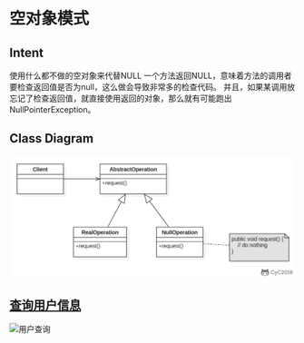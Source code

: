 # 空对象模式

## Intent
使用什么都不做的空对象来代替NULL
一个方法返回NULL，意味着方法的调用者要检查返回值是否为null，这么做会导致非常多的检查代码。
并且，如果某调用放忘记了检查返回值，就直接使用返回的对象，那么就有可能跑出NullPointerException。

## Class Diagram

![img](https://github.com/CyC2018/CS-Notes/raw/master/notes/pics/22870bbe-898f-4c17-a31a-d7c5ee5d1c10.png)

## [查询用户信息](https://www.runoob.com/design-pattern/null-object-pattern.html)

![用户查询](https://www.runoob.com/wp-content/uploads/2014/08/null_pattern_uml_diagram.jpg)
